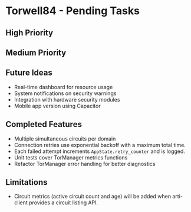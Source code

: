 # Torwell84 - Pending Tasks

## High Priority

## Medium Priority


## Future Ideas
- Real-time dashboard for resource usage
- System notifications on security warnings
- Integration with hardware security modules
- Mobile app version using Capacitor

## Completed Features
- Multiple simultaneous circuits per domain
- Connection retries use exponential backoff with a maximum total time.
- Each failed attempt increments `AppState.retry_counter` and is logged.
- Unit tests cover TorManager metrics functions
- Refactor TorManager error handling for better diagnostics

## Limitations
- Circuit metrics (active circuit count and age) will be added when arti-client provides a circuit listing API.

